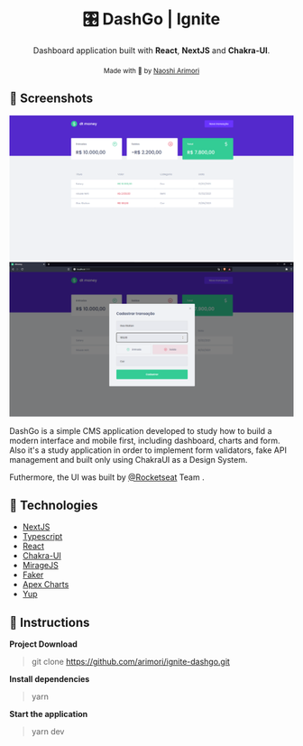 
<h1 align="center">🎛 DashGo | Ignite</h1>

<p align="center">
  Dashboard application built with <strong>React</strong>, <strong>NextJS</strong> and <strong>Chakra-UI</strong>.
</p>

<div align="center">
  <sub> Made with 💖 by
    <a href="https://github.com/arimori">Naoshi Arimori</a>
  </sub>
</div>
  
## 📸 Screenshots
<p style="text-align: center">
  <img alt="Dashboard" src="https://github.com/arimori/ignite-money-management/blob/main/src/assets/preview/Dtmoney_dashboard.png" />
  <img alt="Cadastro" src="https://github.com/arimori/ignite-money-management/blob/main/src/assets/preview/dtMoney_cadastro.png" />
</p>
  
<p align="left">
  DashGo is a simple CMS application developed to study how to build a modern interface and mobile first, including dashboard, charts and form. 
  Also it's a study application in order to implement form validators, fake API management and built only using ChakraUI as a Design System.

  Futhermore, the UI was built by <a href="https://github.com/Rocketseat">@Rocketseat</a> Team .
</p>

## 🚀 Technologies
* [NextJS](https://nextjs.org/)      
* [Typescript](https://www.typescriptlang.org/)      
* [React](https://reactjs.org/)      
* [Chakra-UI](https://chakra-ui.com/)
* [MirageJS](https://miragejs.com/)
* [Faker](https://www.npmjs.com/package/faker)
* [Apex Charts](https://apexcharts.com/)
* [Yup](https://github.com/jquense/yup)

## :checkered_flag: Instructions
**Project Download**

> git clone https://github.com/arimori/ignite-dashgo.git

**Install dependencies**

> yarn

**Start the application**

> yarn dev
 
